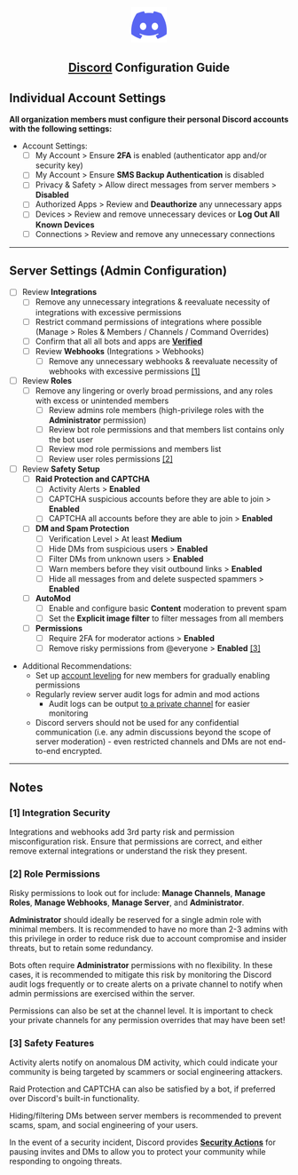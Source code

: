 <div align="center"> <img src="../../../images/guide logos/discord.svg" alt="Discord Logo" width="64" height="64"> <h2><a href="https://discord.com/" target="_blank" rel="noopener noreferrer">Discord</a> Configuration Guide</h2> </div>

## Individual Account Settings

**All organization members must configure their personal Discord accounts with the following settings:**

- Account Settings:
    - [ ]  My Account > Ensure **2FA** is enabled (authenticator app and/or security key)
    - [ ]  My Account > Ensure **SMS Backup Authentication** is disabled
    - [ ]  Privacy & Safety > Allow direct messages from server members > **Disabled**
    - [ ]  Authorized Apps > Review and **Deauthorize** any unnecessary apps
    - [ ]  Devices > Review and remove unnecessary devices or **Log Out All Known Devices**
    - [ ]  Connections > Review and remove any unnecessary connections

---

## Server Settings (Admin Configuration)

- [ ]  Review **Integrations**
    - [ ]  Remove any unnecessary integrations & reevaluate necessity of integrations with excessive permissions
    - [ ]  Restrict command permissions of integrations where possible (Manage > Roles & Members / Channels / Command Overrides)
    - [ ]  Confirm that all all bots and apps are [**Verified**](https://support-dev.discord.com/hc/en-us/articles/23926564536471-How-Do-I-Get-My-App-Verified)
    - [ ]  Review **Webhooks** (Integrations > Webhooks)
        - [ ]  Remove any unnecessary webhooks & reevaluate necessity of webhooks with excessive permissions [[1]](#integration-security)
- [ ]  Review **Roles**
    - [ ]  Remove any lingering or overly broad permissions, and any roles with excess or unintended members
        - [ ]  Review admins role members (high-privilege roles with the **Administrator** permission)
        - [ ]  Review bot role permissions and that members list contains only the bot user
        - [ ]  Review mod role permissions and members list
        - [ ]  Review user roles permissions [[2]](#role-permissions)
- [ ]  Review **Safety Setup**
    - [ ]  **Raid Protection and CAPTCHA**
        - [ ]  Activity Alerts > **Enabled**
        - [ ]  CAPTCHA suspicious accounts before they are able to join > **Enabled**
        - [ ]  CAPTCHA all accounts before they are able to join > **Enabled**
    - [ ]  **DM and Spam Protection**
        - [ ]  Verification Level > At least **Medium**
        - [ ]  Hide DMs from suspicious users > **Enabled**
        - [ ]  Filter DMs from unknown users > **Enabled**
        - [ ]  Warn members before they visit outbound links > **Enabled**
        - [ ]  Hide all messages from and delete suspected spammers > **Enabled**
    - [ ]  **AutoMod**
        - [ ]  Enable and configure basic **Content** moderation to prevent spam
        - [ ]  Set the **Explicit image filter** to filter messages from all members
    - [ ]  **Permissions**
        - [ ]  Require 2FA for moderator actions > **Enabled**
        - [ ]  Remove risky permissions from @everyone > **Enabled** [[3]](#safety-features)
- Additional Recommendations:
    - Set up [account leveling](https://mee6.xyz/en/tutorials/how-to-use-levels-plugin-on-your-discord-server) for new members for gradually enabling permissions
    - Regularly review server audit logs for admin and mod actions
        - Audit logs can be output [to a private channel](https://help.mee6.xyz/support/solutions/articles/101000475709-how-to-use-audit-logs-to-track-your-members-actions) for easier monitoring
    - Discord servers should not be used for any confidential communication (i.e. any admin discussions beyond the scope of server moderation) - even restricted channels and DMs are not end-to-end encrypted.

---

## Notes

### <a id="integration-security"></a>[1] Integration Security
Integrations and webhooks add 3rd party risk and permission misconfiguration risk. Ensure that permissions are correct, and either remove external integrations or understand the risk they present.

### <a id="role-permissions"></a>[2] Role Permissions
Risky permissions to look out for include: **Manage Channels**, **Manage Roles**, **Manage Webhooks**, **Manage Server**, and **Administrator**.

**Administrator** should ideally be reserved for a single admin role with minimal members. It is recommended to have no more than 2-3 admins with this privilege in order to reduce risk due to account compromise and insider threats, but to retain some redundancy.

Bots often require **Administrator** permissions with no flexibility. In these cases, it is recommended to mitigate this risk by monitoring the Discord audit logs frequently or to create alerts on a private channel to notify when admin permissions are exercised within the server.

Permissions can also be set at the channel level. It is important to check your private channels for any permission overrides that may have been set!

### <a id="safety-features"></a>[3] Safety Features
Activity alerts notify on anomalous DM activity, which could indicate your community is being targeted by scammers or social engineering attackers.

Raid Protection and CAPTCHA can also be satisfied by a bot, if preferred over Discord's built-in functionality.

Hiding/filtering DMs between server members is recommended to prevent scams, spam, and social engineering of your users.

In the event of a security incident, Discord provides [**Security Actions**](https://support.discord.com/hc/en-us/articles/17439993574167-Activity-Alerts-Security-Actions#h_01HAD80CK67WF59GDGR7XGVAN8) for pausing invites and DMs to allow you to protect your community while responding to ongoing threats.
